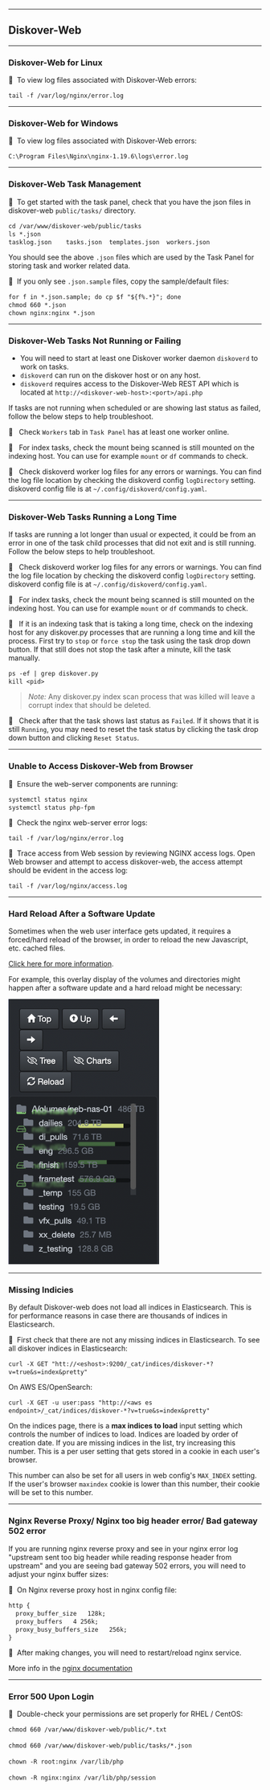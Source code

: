 ___
## Diskover-Web
___

### Diskover-Web for Linux

🔴 &nbsp;To view log files associated with Diskover-Web errors:
```
tail -f /var/log/nginx/error.log
```

___
### Diskover-Web for Windows

🔴 &nbsp;To view log files associated with Diskover-Web errors:
```
C:\Program Files\Nginx\nginx-1.19.6\logs\error.log
```

___
### Diskover-Web Task Management

🔴 &nbsp;To get started with the task panel, check that you have the json files in diskover-web `public/tasks/` directory.
```
cd /var/www/diskover-web/public/tasks
ls *.json
tasklog.json	tasks.json	templates.json	workers.json
```

You should see the above `.json` files which are used by the Task Panel for storing task and worker related data. 

🔴 &nbsp;If you only see `.json.sample` files, copy the sample/default files:
```
for f in *.json.sample; do cp $f "${f%.*}"; done
chmod 660 *.json
chown nginx:nginx *.json
```
___
### Diskover-Web Tasks Not Running or Failing

- You will need to start at least one Diskover worker daemon `diskoverd` to work on tasks. 
- `diskoverd` can run on the diskover host or on any host. 
- `diskoverd` requires access to the Diskover-Web REST API which is located at `http://<diskover-web-host>:<port>/api.php`

If tasks are not running when scheduled or are showing last status as failed, follow the below steps to help troubleshoot.

🔴 &nbsp; Check `Workers` tab in `Task Panel` has at least one worker online.

🔴 &nbsp; For index tasks, check the mount being scanned is still mounted on the indexing host. You can use for example `mount` or `df` commands to check.

🔴 &nbsp; Check diskoverd worker log files for any errors or warnings. You can find the log file location by checking the diskoverd config `logDirectory` setting. diskoverd config file is at `~/.config/diskoverd/config.yaml`.

___
### Diskover-Web Tasks Running a Long Time

If tasks are running a lot longer than usual or expected, it could be from an error in one of the task child processes that did not exit and is still running. Follow the below steps to help troubleshoot.

🔴 &nbsp; Check diskoverd worker log files for any errors or warnings. You can find the log file location by checking the diskoverd config `logDirectory` setting. diskoverd config file is at `~/.config/diskoverd/config.yaml`.

🔴 &nbsp; For index tasks, check the mount being scanned is still mounted on the indexing host. You can use for example `mount` or `df` commands to check.

🔴 &nbsp; If it is an indexing task that is taking a long time, check on the indexing host for any diskover.py processes that are running a long time and kill the process. First try to `stop` or `force stop` the task using the task drop down button. If that still does not stop the task after a minute, kill the task manually.
```
ps -ef | grep diskover.py
kill <pid>
```
> _Note:_ Any diskover.py index scan process that was killed will leave a corrupt index that should be deleted.

🔴 &nbsp; Check after that the task shows last status as `Failed`. If it shows that it is still `Running`, you may need to reset the task status by clicking the task drop down button and clicking `Reset Status`.

___
### Unable to Access Diskover-Web from Browser

🔴 &nbsp;Ensure the web-server components are running:
```
systemctl status nginx
systemctl status php-fpm
```

🔴 &nbsp;Check the nginx web-server error logs:
```
tail -f /var/log/nginx/error.log
```

🔴 &nbsp;Trace access from Web session by reviewing NGINX access logs. Open Web browser and attempt to access diskover-web, the access attempt should be evident in the access log:
```
tail -f /var/log/nginx/access.log
```
___
### Hard Reload After a Software Update

Sometimes when the web user interface gets updated, it requires a forced/hard reload of the browser, in order to reload the new Javascript, etc. cached files.

[Click here for more information](https://fabricdigital.co.nz/blog/how-to-hard-refresh-your-browser-and-clear-cache).

For example, this overlay display of the volumes and directories might happen after a software update and a hard reload might be necessary:

<img src="images/image_troubleshooting_reload_cache_example.png" width="300">

___
### Missing Indicies

By default Diskover-web does not load all indices in Elasticsearch. This is for performance reasons in case there are thousands of indices in Elasticsearch.

🔴 &nbsp;First check that there are not any missing indices in Elasticsearch. To see all diskover indices in Elasticsearch:

```
curl -X GET "htt://<eshost>:9200/_cat/indices/diskover-*?v=true&s=index&pretty"
```

  On AWS ES/OpenSearch:

```
curl -X GET -u user:pass "http://<aws es endpoint>/_cat/indices/diskover-*?v=true&s=index&pretty"
```

On the indices page, there is a **max indices to load** input setting which controls the number of indices to load. Indices are loaded by order of creation date. If you are missing indices in the list, try increasing this number. This is a per user setting that gets stored in a cookie in each user's browser.

This number can also be set for all users in web config's `MAX_INDEX` setting. If the user's browser `maxindex` cookie is lower than this number, their cookie will be set to this number.


___
### Nginx Reverse Proxy/ Nginx too big header error/ Bad gateway 502 error

If you are running nginx reverse proxy and see in your nginx error log "upstream sent too big header while reading response header from upstream" and you are seeing bad gateway 502 errors, you will need to adjust your nginx buffer sizes:

🔴 &nbsp;On Nginx reverse proxy host in nginx config file:
```
http {
  proxy_buffer_size   128k;
  proxy_buffers   4 256k;
  proxy_busy_buffers_size   256k;
}
```

🔴 &nbsp;After making changes, you will need to restart/reload nginx service.

More info in the [nginx documentation](http://nginx.org/en/docs/http/ngx_http_proxy_module.html)

___
### Error 500 Upon Login

🔴 &nbsp;Double-check your permissions are set properly for RHEL / CentOS:

```
chmod 660 /var/www/diskover-web/public/*.txt

chmod 660 /var/www/diskover-web/public/tasks/*.json

chown -R root:nginx /var/lib/php

chown -R nginx:nginx /var/lib/php/session
```
